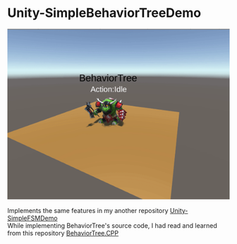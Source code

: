 # Unity-SimpleBehaviorTreeDemo
![image](https://github.com/ALonWol/Unity-SimpleBehaviorTreeDemo/blob/master/Screenshot/screenshot.gif)  
  
  Implements the same features in my another repository [Unity-SimpleFSMDemo](https://github.com/ALonWol/Unity-SimpleFSMDemo)  
While implementing BehaviorTree's source code, I had read and learned from this repository [BehaviorTree.CPP](https://github.com/BehaviorTree/BehaviorTree.CPP)
